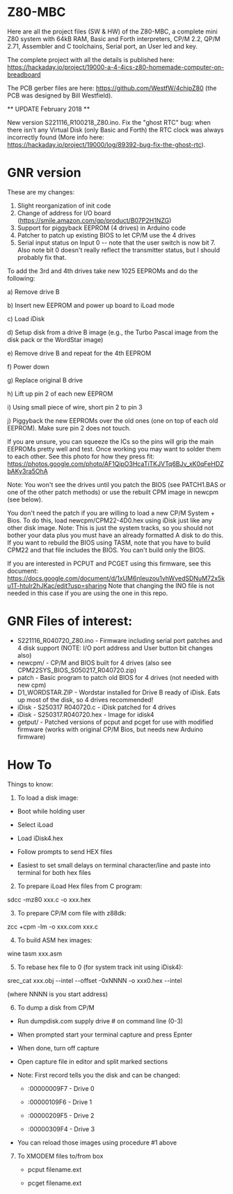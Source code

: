 # Z80-MBC
Here are all the project files (SW & HW) of the Z80-MBC, a complete mini Z80 system with 64kB RAM, Basic and Forth interpreters, CP/M 2.2, QP/M 2.71, Assembler and C toolchains, Serial port, an User led and key.

The complete project with all the details is published here: https://hackaday.io/project/19000-a-4-4ics-z80-homemade-computer-on-breadboard

The PCB gerber files are here: https://github.com/WestfW/4chipZ80 (the PCB was designed by Bill Westfield).





** UPDATE February 2018 **

New version S221116_R100218_Z80.ino. Fix the "ghost RTC" bug: when there isn't any Virtual Disk (only Basic and Forth) the RTC clock was always incorrectly found (More info here: https://hackaday.io/project/19000/log/89392-bug-fix-the-ghost-rtc).

GNR version
===========
These are my changes:
1) Slight reorganization of init code
2) Change of address for I/O board (https://smile.amazon.com/gp/product/B07P2H1NZG)
3) Support for piggyback EEPROM (4 drives) in Arduino code
4) Patcher to patch up existing BIOS to let CP/M use the 4 drives
5) Serial input status on Input 0 -- note that the user switch is now bit 7. Also note bit 0 doesn't
really reflect the transmitter status, but I should probably fix that.

To add the 3rd and 4th drives take new 1025 EEPROMs and do the following:

a) Remove drive B

b) Insert new EEPROM and power up board to iLoad mode

c) Load iDisk

d) Setup disk from a drive B image (e.g., the Turbo Pascal image from the disk pack or the WordStar image)

e) Remove drive B and repeat for the 4th EEPROM

f) Power down 

g) Replace original B drive

h) Lift up pin 2 of each new EEPROM

i) Using small piece of wire, short pin 2 to pin 3

j) Piggyback the new EEPROMs over the old ones (one on top of each old EEPROM). Make sure pin 2 does not touch.

If you are unsure, you can squeeze the ICs so the pins will grip the main EEPROMs pretty well and test. Once working you may want to solder them to each other. See this photo for how they press fit: https://photos.google.com/photo/AF1QipO3HcaTiTKJVTq6BJv_xK0qFeHDZbAKy3ra5OhA

Note: You won't see the drives until you patch the BIOS (see PATCH1.BAS or one of the other patch methods) or use the rebuilt CPM image in newcpm (see below).

You don't need the patch if you are willing to load a new CP/M System + Bios. To do this, load newcpm/CPM22-4D0.hex using iDisk just like any other disk image.
Note: This is just the system tracks, so you should not bother your data plus you must have an already formatted A disk to do this. If you want to rebuild the 
BIOS using TASM, note that you have to build CPM22 and that file includes the BIOS. You can't build only the BIOS.


If you are interested in PCPUT and PCGET using this firmware, see this document: https://docs.google.com/document/d/1xUM6nIeuzou1vhWvedSDNuM72x5ku1T-htuIr2hJKac/edit?usp=sharing 
Note that changing the INO file is not needed in this case if you are using the one in this repo.

GNR Files of interest:
======================
* S221116_R040720_Z80.ino - Firmware including serial port patches and 4 disk support (NOTE: I/O port address and User button bit changes also)
* newcpm/ - CP/M and BIOS built for 4 drives (also see CPM22SYS_BIOS_S050217_R040720.zip)
* patch - Basic program to patch old BIOS for 4 drives (not needed with new cpm)
* D1_WORDSTAR.ZIP - Wordstar installed for Drive B ready of iDisk. Eats up most of the disk, so 4 drives recommended!
* iDisk - S250317 R040720.c  - iDisk patched for 4 drives
* iDisk - S250317.R040720.hex - Image for idisk4
* getput/ - Patched versions of pcput and pcget for use with modified firmware (works with original CP/M Bios, but needs new Arduino firmware)

How To
======
Things to know:

1) To load a disk image:

  - Boot while holding user
  
  - Select iLoad
  
  - Load iDisk4.hex
  
  - Follow prompts to send HEX files
  
  - Easiest to set small delays on terminal character/line and paste into terminal for both hex files

2) To prepare iLoad Hex files from C program:

  sdcc -mz80 xxx.c -o xxx.hex

3) To prepare CP/M com file with z88dk:

  zcc +cpm -lm -o xxx.com xxx.c

4) To build ASM hex images:

  wine tasm xxx.asm

5) To rebase hex file to 0 (for system track init using iDisk4):

  srec_cat xxx.obj --intel --offset -0xNNNN -o xxx0.hex --intel
  
  (where NNNN is you start address)

6) To dump a disk from CP/M

  - Run dumpdisk.com supply drive # on command line (0-3)
  
  - When prompted start your terminal capture and press Epnter
  
  - When done, turn off capture
  
  - Open capture file in editor and split marked sections
  
  - Note: First record tells you the disk and can be changed:
  
      - :00000009F7 - Drive 0
	  
      - :00000109F6 - Drive 1
	  
      - :00000209F5 - Drive 2
	  
      - :00000309F4 - Drive 3
	  
  - You can reload those images using procedure #1 above
  
7) To XMODEM files to/from box

   - pcput filename.ext
   
   - pcget filename.ext






